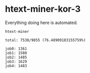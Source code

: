 # htext-miner-kor-3

Everything doing here is automated.

```
htext-miner

total: 7538/9855 (76.48909183155759%)

job0: 1361
job1: 1580
job2: 1485
job3: 1629
job4: 1483
```